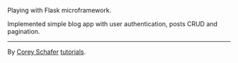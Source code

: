 Playing with Flask microframework. 

Implemented simple blog app with user authentication, posts CRUD and pagination. 
 
*** 
By [Corey Schafer](https://coreyms.com/) [tutorials](https://www.youtube.com/playlist?list=PL-osiE80TeTs4UjLw5MM6OjgkjFeUxCYH "Flask Tutorials"). 